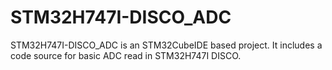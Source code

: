 # STM32H747I-DISCO_ADC
STM32H747I-DISCO_ADC is an STM32CubeIDE based project. It includes a code source for basic ADC read in STM32H747I DISCO.
